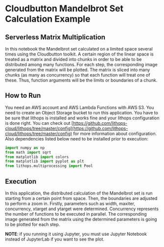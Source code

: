 # Cloudbutton Mandelbrot Set Calculation Example
## Serverless Matrix Multiplication
In this notebook the Mandelbrot set calculated on a limited space several times using the Cloudbutton toolkit. A certain region of the linear space is treated as a matrix and divided into chunks in order to be able to  be distributed among many functions. For each step, the corresponding image generated from the matrix will be plotted. The matrix is sliced into many chunks (as many as concurrency) so that each function will treat one of these. Thus, function arguments will be the limits or boundaries of a chunk.

## How to Run
You need an AWS account and AWS Lambda Functions with AWS S3. You need to create an Object Storage bucket to run this application. You have to be sure that lithops is installed and works fine and your lithops configuration is done right. You can check out [https://github.com/lithops-cloud/lithops/tree/master/config](https://github.com/lithops-cloud/lithops/tree/master/config) for more information about configuration. Also dependencies listed below need to be installed prior to execution:
```python
import numpy as np
from math import sqrt
from matplotlib import colors
from matplotlib import pyplot as plt
from lithops.multiprocessing import Pool
```

## Execution
In this application, the distributed calculation of the Mandelbrot set is run starting from a certain point from space. Then, the boundaries are adjusted to perform a zoom in.  Firstly, parameters such as width, maxiter, concurrency, xtarget and ytarget were determined. Concurrency represents the number of functions to be executed in parallel. The corresponding image generated from the matrix using the determined parameters is going to be plotted for each step.

**NOTE**: if you running it using Jupyter, you must use Jupyter Notebook instead of JupyterLab if you want to see the plot.
